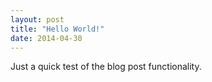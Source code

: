 ```yaml
---
layout: post
title: "Hello World!"
date: 2014-04-30
---
```


Just a quick test of the blog post functionality. 
